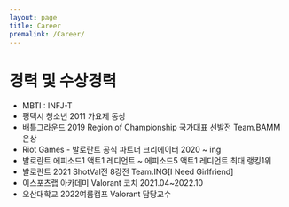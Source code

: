 ```yaml
---
layout: page
title: Career
premalink: /Career/
---
```

# 경력 및 수상경력
* MBTI : INFJ-T
* 평택시 청소년 2011 가요제 동상
* 배틀그라운드 2019 Region of Championship 국가대표 선발전 Team.BAMM 은상
* Riot Games - 발로란트 공식 파트너 크리에이터 2020 ~ ing
* 발로란트 에피소드1 액트1 레디언트 ~ 에피소드5 액트1 레디언트 최대 랭킹1위
* 발로란트 2021 ShotVal전 8강전 Team.ING[I Need Girlfriend]
* 이스포츠랩 아카데미 Valorant 코치 2021.04~2022.10
* 오산대학교 2022여름캠프 Valorant 담당교수